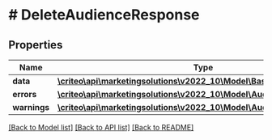 # # DeleteAudienceResponse

## Properties

Name | Type | Description | Notes
------------ | ------------- | ------------- | -------------
**data** | [**\criteo\api\marketingsolutions\v2022_10\Model\BasicAudienceDefinition**](BasicAudienceDefinition.md) |  |
**errors** | [**\criteo\api\marketingsolutions\v2022_10\Model\AudienceError[]**](AudienceError.md) |  |
**warnings** | [**\criteo\api\marketingsolutions\v2022_10\Model\AudienceWarning[]**](AudienceWarning.md) |  |

[[Back to Model list]](../../README.md#models) [[Back to API list]](../../README.md#endpoints) [[Back to README]](../../README.md)
